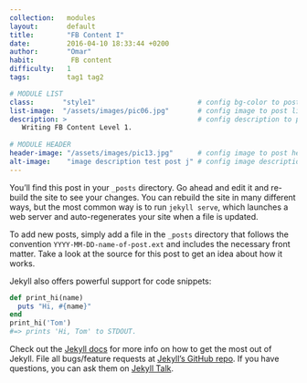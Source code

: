 ```yaml
---
collection:   modules
layout:       default
title:        "FB Content I"
date:         2016-04-10 18:33:44 +0200
author:       "Omar"
habit: 	  	   FB content
difficulty:	  1
tags:         tag1 tag2

# MODULE LIST
class:       "style1"                         # config bg-color to post list card (1..6)
list-image:  "/assets/images/pic06.jpg"       # config image to post list card (1..6)
description: >                                # config description to post list card
   Writing FB Content Level 1.
  
# MODULE HEADER
header-image: "/assets/images/pic13.jpg"      # config image to post header
alt-image:    "image description test post j" # config image description to alt att.
---
```

You’ll find this post in your `_posts` directory. Go ahead and edit it and re-build the site to see your changes. You can rebuild the site in many different ways, but the most common way is to run `jekyll serve`, which launches a web server and auto-regenerates your site when a file is updated.

To add new posts, simply add a file in the `_posts` directory that follows the convention `YYYY-MM-DD-name-of-post.ext` and includes the necessary front matter. Take a look at the source for this post to get an idea about how it works.

Jekyll also offers powerful support for code snippets:

``` ruby
def print_hi(name)
  puts "Hi, #{name}"
end
print_hi('Tom')
#=> prints 'Hi, Tom' to STDOUT.
```

Check out the [Jekyll docs][jekyll-docs] for more info on how to get the most out of Jekyll. File all bugs/feature requests at [Jekyll’s GitHub repo][jekyll-gh]. If you have questions, you can ask them on [Jekyll Talk][jekyll-talk].

[jekyll-docs]: http://jekyllrb.com/docs/home
[jekyll-gh]:   https://github.com/jekyll/jekyll
[jekyll-talk]: https://talk.jekyllrb.com/